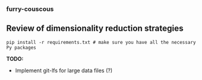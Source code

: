 ### furry-couscous
Review of dimensionality reduction strategies
---
```
pip install -r requirements.txt # make sure you have all the necessary Py packages
```
__TODO:__
* Implement git-lfs for large data files (?)